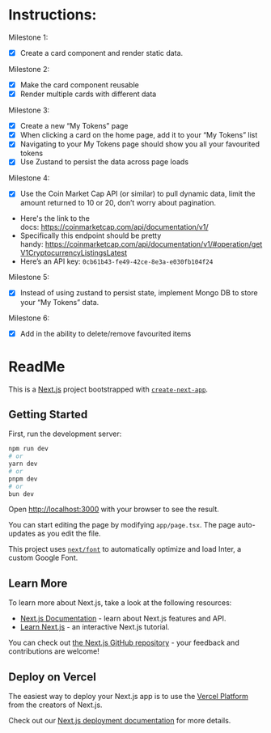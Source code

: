 # Instructions:
Milestone 1:

- [X]  Create a card component and render static data.

Milestone 2:

- [X]  Make the card component reusable
- [X]  Render multiple cards with different data

Milestone 3:

- [X]  Create a new “My Tokens” page
- [X]  When clicking a card on the home page, add it to your “My Tokens” list
- [X]  Navigating to your My Tokens page should show you all your favourited tokens
- [X]  Use Zustand to persist the data across page loads

Milestone 4:

- [X]  Use the Coin Market Cap API (or similar) to pull dynamic data, limit the amount returned to 10 or 20, don’t worry about pagination.
- Here's the link to the docs: https://coinmarketcap.com/api/documentation/v1/
- Specifically this endpoint should be pretty handy: https://coinmarketcap.com/api/documentation/v1/#operation/getV1CryptocurrencyListingsLatest
- Here’s an API key: `0cb61b43-fe49-42ce-8e3a-e030fb104f24`

Milestone 5:

- [X]  Instead of using zustand to persist state, implement Mongo DB to store your “My Tokens” data.

Milestone 6:

- [X]  Add in the ability to delete/remove favourited items

# ReadMe

This is a [Next.js](https://nextjs.org/) project bootstrapped with [`create-next-app`](https://github.com/vercel/next.js/tree/canary/packages/create-next-app).

## Getting Started

First, run the development server:

```bash
npm run dev
# or
yarn dev
# or
pnpm dev
# or
bun dev
```

Open [http://localhost:3000](http://localhost:3000) with your browser to see the result.

You can start editing the page by modifying `app/page.tsx`. The page auto-updates as you edit the file.

This project uses [`next/font`](https://nextjs.org/docs/basic-features/font-optimization) to automatically optimize and load Inter, a custom Google Font.

## Learn More

To learn more about Next.js, take a look at the following resources:

- [Next.js Documentation](https://nextjs.org/docs) - learn about Next.js features and API.
- [Learn Next.js](https://nextjs.org/learn) - an interactive Next.js tutorial.

You can check out [the Next.js GitHub repository](https://github.com/vercel/next.js/) - your feedback and contributions are welcome!

## Deploy on Vercel

The easiest way to deploy your Next.js app is to use the [Vercel Platform](https://vercel.com/new?utm_medium=default-template&filter=next.js&utm_source=create-next-app&utm_campaign=create-next-app-readme) from the creators of Next.js.

Check out our [Next.js deployment documentation](https://nextjs.org/docs/deployment) for more details.
